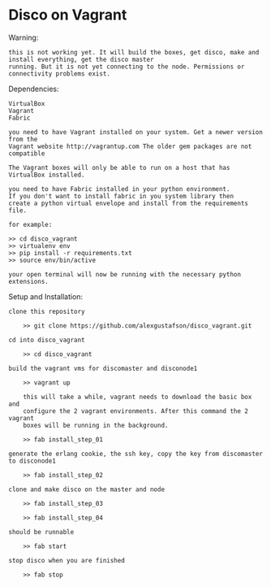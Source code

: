 Disco on Vagrant
================

Warning:

    this is not working yet. It will build the boxes, get disco, make and install everything, get the disco master
    running. But it is not yet connecting to the node. Permissions or connectivity problems exist.

Dependencies:

    VirtualBox
    Vagrant
    Fabric
    
    you need to have Vagrant installed on your system. Get a newer version from the
    Vagrant website http://vagrantup.com The older gem packages are not compatible
    
    The Vagrant boxes will only be able to run on a host that has VirtualBox installed.
    
    you need to have Fabric installed in your python environment.
    If you don't want to install fabric in you system library then
    create a python virtual envelope and install from the requirements
    file.
    
    for example:
    
    >> cd disco_vagrant
    >> virtualenv env
    >> pip install -r requirements.txt
    >> source env/bin/active
    
    your open terminal will now be running with the necessary python
    extensions.


Setup and Installation:

    clone this repository
    
        >> git clone https://github.com/alexgustafson/disco_vagrant.git
    
    cd into disco_vagrant
    
        >> cd disco_vagrant
    
    build the vagrant vms for discomaster and disconode1
    
        >> vagrant up
    
        this will take a while, vagrant needs to download the basic box and
        configure the 2 vagrant environments. After this command the 2 vagrant
        boxes will be running in the background.
    
        >> fab install_step_01
    
    generate the erlang cookie, the ssh key, copy the key from discomaster to disconode1
        
        >> fab install_step_02
        
    clone and make disco on the master and node
 
        >> fab install_step_03
        
        >> fab install_step_04
        
    should be runnable
        
        >> fab start
        
    stop disco when you are finished
        
        >> fab stop



